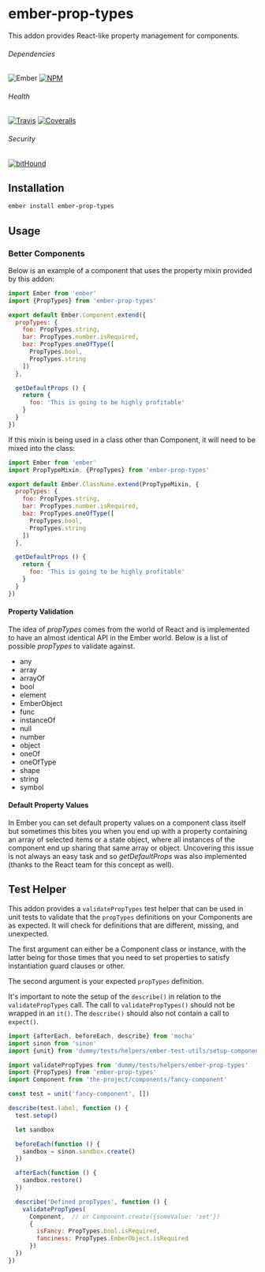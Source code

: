 # ember-prop-types

This addon provides React-like property management for components.

###### Dependencies

![Ember][ember-img]
[![NPM][npm-img]][npm-url]

###### Health

[![Travis][ci-img]][ci-url]
[![Coveralls][cov-img]][cov-url]

###### Security

[![bitHound][bithound-img]][bithound-url]

## Installation

```bash
ember install ember-prop-types
```

## Usage

### Better Components

Below is an example of a component that uses the property mixin provided by this
addon:

```js
import Ember from 'ember'
import {PropTypes} from 'ember-prop-types'

export default Ember.Component.extend({
  propTypes: {
    foo: PropTypes.string,
    bar: PropTypes.number.isRequired,
    baz: PropTypes.oneOfType([
      PropTypes.bool,
      PropTypes.string
    ])
  },

  getDefaultProps () {
    return {
      foo: 'This is going to be highly profitable'
    }
  }
})
```

If this mixin is being used in a class other than Component, it will need to be
mixed into the class:

```js
import Ember from 'ember'
import PropTypeMixin, {PropTypes} from 'ember-prop-types'

export default Ember.ClassName.extend(PropTypeMixin, {
  propTypes: {
    foo: PropTypes.string,
    bar: PropTypes.number.isRequired,
    baz: PropTypes.oneOfType([
      PropTypes.bool,
      PropTypes.string
    ])
  },

  getDefaultProps () {
    return {
      foo: 'This is going to be highly profitable'
    }
  }
})
```


#### Property Validation

The idea of *propTypes* comes from the world of React and is implemented to have
an almost identical API in the Ember world. Below is a list of possible
*propTypes* to validate against.

*   any
*   array
*   arrayOf
*   bool
*   element
*   EmberObject
*   func
*   instanceOf
*   null
*   number
*   object
*   oneOf
*   oneOfType
*   shape
*   string
*   symbol

#### Default Property Values

In Ember you can set default property values on a component class itself but
sometimes this bites you when you end up with a property containing an array of
selected items or a state object, where all instances of the component end up
sharing that same array or object. Uncovering this issue is not always an easy
task and so *getDefaultProps* was also implemented (thanks to the React team for
  this concept as well).


## Test Helper

This addon provides a `validatePropTypes` test helper that can be used in unit
tests to validate that the `propTypes` definitions on your Components are as
expected.  It will check for definitions that are different, missing, and
unexpected.

The first argument can either be a Component class or instance, with the latter
being for those times that you need to set properties to satisfy instantiation
guard clauses or other.

The second argument is your expected `propTypes` definition.

It's important to note the setup of the `describe()` in relation to the
`validatePropTypes` call.  The call to `validatePropTypes()` should not
be wrapped in an `it()`.  The `describe()` should also not contain a call
to `expect()`.

```js
import {afterEach, beforeEach, describe} from 'mocha'
import sinon from 'sinon'
import {unit} from 'dummy/tests/helpers/ember-test-utils/setup-component-test'

import validatePropTypes from 'dummy/tests/helpers/ember-prop-types'
import {PropTypes} from 'ember-prop-types'
import Component from 'the-project/components/fancy-component'

const test = unit('fancy-component', [])

describe(test.label, function () {
  test.setup()

  let sandbox

  beforeEach(function () {
    sandbox = sinon.sandbox.create()
  })

  afterEach(function () {
    sandbox.restore()
  })

  describe('Defined propTypes', function () {
    validatePropTypes(
      Component,  // or Component.create({someValue: 'set'})
      {
        isFancy: PropTypes.bool.isRequired,
        fanciness: PropTypes.EmberObject.isRequired
      })
  })
})
```


[bithound-img]: https://www.bithound.io/github/ciena-blueplanet/ember-prop-types/badges/score.svg "bitHound"
[bithound-url]: https://www.bithound.io/github/ciena-blueplanet/ember-prop-types

[ember-img]: https://img.shields.io/badge/ember-1.12.2+-orange.svg "Ember 1.12.2+"

[ci-img]: https://img.shields.io/travis/ciena-blueplanet/ember-prop-types.svg "Travis CI Build Status"
[ci-url]: https://travis-ci.org/ciena-blueplanet/ember-prop-types

[cov-img]: https://img.shields.io/coveralls/ciena-blueplanet/ember-prop-types.svg "Coveralls Code Coverage"
[cov-url]: https://coveralls.io/github/ciena-blueplanet/ember-prop-types

[npm-img]: https://img.shields.io/npm/v/ember-prop-types.svg "NPM Version"
[npm-url]: https://www.npmjs.com/package/ember-prop-types
